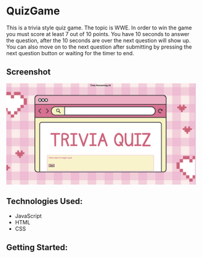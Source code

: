 # QuizGame
This is a trivia style quiz game. The topic is WWE. In order to win the game you must score at least 7 out of 10 points. You have 10 seconds to answer the question, after the 10 seconds are over the next question will show up. You can also move on to the next question after submitting by pressing the next question button or waiting for the timer to end. 

## Screenshot
![image alt](https://github.com/koreey/Quiz-Game/blob/9f69ab5f7711dd6a63fc8602da0b8b609e76b16e/Screenshot%202024-12-05%20at%206.42.03%20PM.png)
## Technologies Used:
* JavaScript
* HTML
* CSS

## Getting Started:
